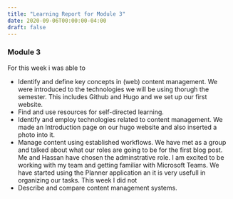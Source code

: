 ```yaml
---
title: "Learning Report for Module 3"
date: 2020-09-06T00:00:00-04:00
draft: false
---
```



### Module 3
For this week i was able to
* Identify and define key concepts in (web) content management. We were introduced to the technologies we will be using thorugh the semester. This includes Github and Hugo and we set up our first website.
* Find and use resources for self-directed learning.
* Identify and employ technologies related to content management. We made an Introduction page on our hugo website and also inserted a photo into it.
* Manage content using established workflows. We have met as a group and talked about what our roles are going to be for the first blog post. Me and Hassan have chosen the adminstrative role. I am excited to be working with my team and getting familiar with Microsoft Teams. We have started using the Planner application an it is very usefull in organizing
our tasks.
This week I did not
* Describe and compare content management systems.
